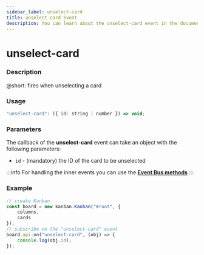 ```yaml
---
sidebar_label: unselect-card
title: unselect-card Event
description: You can learn about the unselect-card event in the documentation of the DHTMLX JavaScript Kanban library. Browse developer guides and API reference, try out code examples and live demos, and download a free 30-day evaluation version of DHTMLX Kanban.
---
```


# unselect-card

### Description

@short: fires when unselecting a card

### Usage

~~~jsx {}
"unselect-card": ({ id: string | number }) => void;
~~~

### Parameters

The callback of the **unselect-card** event can take an object with the following parameters:

- `id` - (mandatory) the ID of the card to be unselected

:::info
For handling the inner events you can use the [**Event Bus methods**](api/api_overview.md/#event-bus-methods)
:::

### Example

~~~jsx {7-9}
// create Kanban
const board = new kanban.Kanban("#root", {
	columns,
	cards
});
// subscribe on the "unselect-card" event
board.api.on("unselect-card", (obj) => {
	console.log(obj.id);
});
~~~
